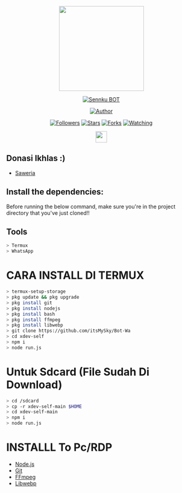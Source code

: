 <p align="center">
<img src="https://avatars.githubusercontent.com/SenkuXZ" width="225" height="225"/>
</p>
<p align="center">
<a href="#"><img title="Sennku BOT" src="https://img.shields.io/badge/SenkuX Arsky BOT-blue?colorA=%23ff0000&colorB=%23017e40&style=for-the-badge"></a>
</p>

<p align="center">
<a href="https://github.com/SenkuXZ"><img title="Author" src="https://img.shields.io/badge/Author-Rapaa-blue.svg?style=for-the-badge&logo=github"></a>
</p>
<p align="center">
<a href="https://github.com/SenkuXZ/followers"><img title="Followers" src="https://img.shields.io/github/followers/SenkuXZ?color=blue&style=flat-square"></a>
<a href="https://github.com/SenkuXZ/megumikato2/stargazers/"><img title="Stars" src="https://img.shields.io/github/stars/SenkuXZ/Bot-Wa?color=red&style=flat-square"></a>
<a href="https://github.com/SenkuXZ/megumikato2/network/members"><img title="Forks" src="https://img.shields.io/github/forks/SenkuXZ/Bot-Wa?color=red&style=flat-square"></a>
<a href="https://github.com/SenkuXZ/megumikato2/watchers"><img title="Watching" src="https://img.shields.io/github/watchers/SenkuXZ/Bot-Wa?label=Watchers&color=blue&style=flat-square"></a>
</p>
<p align='center'>
   <a href="https://instagram.com/021Senkuu_"><img height="30" src="https://github.com/TobyG74/TobyG74/blob/main/instagram.jpg?raw=true"></a>
</P>


## Donasi Ikhlas :)
* [Saweria](https://saweria.co/Senkuu)


## Install the dependencies:
Before running the below command, make sure you're in the project directory that
you've just cloned!!

## Tools

```bash
> Termux
> WhatsApp

```
# CARA INSTALL DI TERMUX
```bash
> termux-setup-storage
> pkg update && pkg upgrade
> pkg install git
> pkg install nodejs
> pkg install bash
> pkg install ffmpeg
> pkg install libwebp
> git clone https://github.com/itsMySky/Bot-Wa
> cd xdev-self
> npm i
> node run.js
```
# Untuk Sdcard (File Sudah Di Download)
```bash
> cd /sdcard
> cp -r xdev-self-main $HOME
> cd xdev-self-main
> npm i
> node run.js
```

# INSTALLL To Pc/RDP
* [Node.js](https://nodejs.org/en/)
* [Git](https://git-scm.com/downloads)
* [FFmpeg](https://github.com/BtbN/FFmpeg-Builds/releases/download/autobuild-2020-12-08-13-03/ffmpeg-n4.3.1-26-gca55240b8c-win64-gpl-4.3.zip)
* [Libwebp](https://developers.google.com/speed/webp/download)


